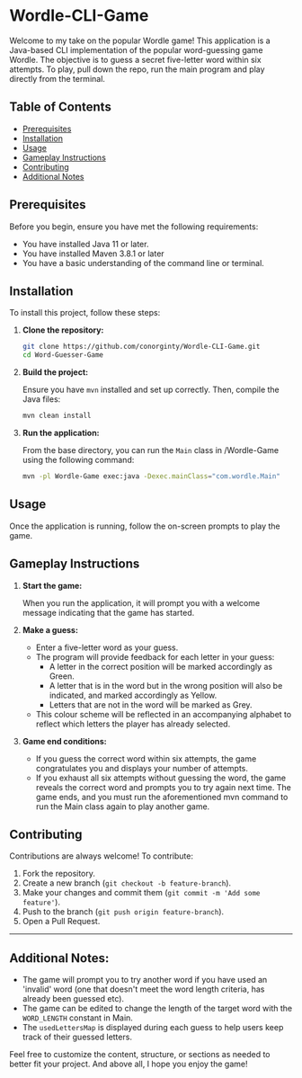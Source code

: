 # Wordle-CLI-Game

Welcome to my take on the popular Wordle game! This application is a Java-based CLI implementation of the popular word-guessing game Wordle. The objective is to guess a secret five-letter word within six attempts. To play, pull down the repo, run the main program and play directly from the terminal.

## Table of Contents
- [Prerequisites](#prerequisites)
- [Installation](#installation)
- [Usage](#usage)
- [Gameplay Instructions](#gameplay-instructions)
- [Contributing](#contributing)
- [Additional Notes](#additional-notes)

## Prerequisites

Before you begin, ensure you have met the following requirements:
- You have installed Java 11 or later.
- You have installed Maven 3.8.1 or later
- You have a basic understanding of the command line or terminal.

## Installation

To install this project, follow these steps:

1. **Clone the repository:**

    ```sh
    git clone https://github.com/conorginty/Wordle-CLI-Game.git
    cd Word-Guesser-Game
    ```

2. **Build the project:**

   Ensure you have `mvn` installed and set up correctly. Then, compile the Java files:

    ```sh
    mvn clean install
    ```

3. **Run the application:**

   From the base directory, you can run the `Main` class in /Wordle-Game using the following command:

    ```sh
    mvn -pl Wordle-Game exec:java -Dexec.mainClass="com.wordle.Main"
    ```

## Usage

Once the application is running, follow the on-screen prompts to play the game.

## Gameplay Instructions

1. **Start the game:**

   When you run the application, it will prompt you with a welcome message indicating that the game has started.

2. **Make a guess:**

    - Enter a five-letter word as your guess.
    - The program will provide feedback for each letter in your guess:
        - A letter in the correct position will be marked accordingly as Green.
        - A letter that is in the word but in the wrong position will also be indicated, and marked accordingly as Yellow.
        - Letters that are not in the word will be marked as Grey.
    - This colour scheme will be reflected in an accompanying alphabet to reflect which letters the player has already selected.

3. **Game end conditions:**

    - If you guess the correct word within six attempts, the game congratulates you and displays your number of attempts.
    - If you exhaust all six attempts without guessing the word, the game reveals the correct word and prompts you to try again next time. The game ends, and you must run the aforementioned mvn command to run the Main class again to play another game.

## Contributing

Contributions are always welcome! To contribute:

1. Fork the repository.
2. Create a new branch (`git checkout -b feature-branch`).
3. Make your changes and commit them (`git commit -m 'Add some feature'`).
4. Push to the branch (`git push origin feature-branch`).
5. Open a Pull Request.
---

## Additional Notes:

- The game will prompt you to try another word if you have used an 'invalid' word (one that doesn't meet the word length criteria, has already been guessed etc).
- The game can be edited to change the length of the target word with the `WORD_LENGTH` constant in Main.
- The `usedLettersMap` is displayed during each guess to help users keep track of their guessed letters.

Feel free to customize the content, structure, or sections as needed to better fit your project.
And above all, I hope you enjoy the game!